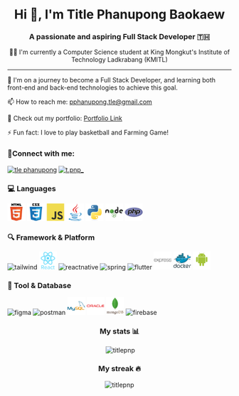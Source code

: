 <!--
**TitlePnp/TitlePnp** is a ✨ _special_ ✨ repository because its `README.md` (this file) appears on your GitHub profile.

Here are some ideas to get you started:

- 🔭 I’m currently working on ...
- 🌱 I’m currently learning ...
- 👯 I’m looking to collaborate on ...
- 🤔 I’m looking for help with ...
- 💬 Ask me about ...
- 📫 How to reach me: ...
- 😄 Pronouns: ...
- ⚡ Fun fact: ...
-->

<h1 align="center">Hi 👋, I'm Title Phanupong Baokaew</h1>
<h3 align="center">A passionate and aspiring Full Stack Developer 🇹🇭</h3>

<p align="center">👨‍💻 I'm currently a Computer Science student at King Mongkut's Institute of Technology Ladkrabang (KMITL)</p>

<hr>

<p align="left">🚀 I'm on a journey to become a Full Stack Developer, and learning both front-end and back-end technologies to achieve this goal.</p>

<p align="left">📫 How to reach me: <a href="mailto:pphanupong.tle@gmail.com">pphanupong.tle@gmail.com</a></p>

<p align="left">💼 Check out my portfolio: <a href="your_portfolio_link">Portfolio Link</a></p>

<p align="left">⚡ Fun fact: I love to play basketball and Farming Game!</p>

<h3 align="left">📱Connect with me:</h3>
<p align="left">
<a href="https://fb.com/tle phanupong" target="blank"><img align="center" src="https://raw.githubusercontent.com/rahuldkjain/github-profile-readme-generator/master/src/images/icons/Social/facebook.svg" alt="tle phanupong" height="30" width="40" /></a>
<a href="https://instagram.com/t.pnp_" target="blank"><img align="center" src="https://raw.githubusercontent.com/rahuldkjain/github-profile-readme-generator/master/src/images/icons/Social/instagram.svg" alt="t.pnp_" height="30" width="40" /></a>
</p>

<h3 align="left">💻 Languages </h3>

<p align="left">
  <img src="https://raw.githubusercontent.com/devicons/devicon/master/icons/html5/html5-original-wordmark.svg" alt="html5" width="40" height="40"/>
  <img src="https://raw.githubusercontent.com/devicons/devicon/master/icons/css3/css3-original-wordmark.svg" alt="css3" width="40" height="40"/>  
  <img src="https://raw.githubusercontent.com/devicons/devicon/master/icons/javascript/javascript-original.svg" alt="javascript" width="40" height="40"/>  
  <img src="https://raw.githubusercontent.com/devicons/devicon/master/icons/java/java-original.svg" alt="java" width="40" height="40"/>
  <img src="https://raw.githubusercontent.com/devicons/devicon/master/icons/python/python-original.svg" alt="python" width="40" height="40"/>
  <img src="https://raw.githubusercontent.com/devicons/devicon/master/icons/nodejs/nodejs-original-wordmark.svg" alt="nodejs" width="40" height="40"/>
  <img src="https://raw.githubusercontent.com/devicons/devicon/master/icons/php/php-original.svg" alt="php" width="40" height="40"/>
</p>

<h3 align="left">🔍 Framework & Platform</h3>

<p align="left">
  <img src="https://www.vectorlogo.zone/logos/tailwindcss/tailwindcss-icon.svg" alt="tailwind" width="40" height="40"/>
  <img src="https://raw.githubusercontent.com/devicons/devicon/master/icons/react/react-original-wordmark.svg" alt="react" width="40" height="40"/>
  <img src="https://reactnative.dev/img/header_logo.svg" alt="reactnative" width="40" height="40"/>
  <img src="https://www.vectorlogo.zone/logos/springio/springio-icon.svg" alt="spring" width="40" height="40"/>
  <img src="https://www.vectorlogo.zone/logos/flutterio/flutterio-icon.svg" alt="flutter" width="40" height="40"/>
  <img src="https://raw.githubusercontent.com/devicons/devicon/master/icons/express/express-original-wordmark.svg" alt="express" width="40" height="40"/>
  <img src="https://raw.githubusercontent.com/devicons/devicon/master/icons/docker/docker-original-wordmark.svg" alt="docker" width="40" height="40"/>
  <img src="https://raw.githubusercontent.com/devicons/devicon/master/icons/android/android-original-wordmark.svg" alt="android" width="40" height="40"/>
</p>

<h3 align="left">🔨 Tool & Database </h3>

<p align="left">
  <img src="https://www.vectorlogo.zone/logos/figma/figma-icon.svg" alt="figma" width="40" height="40"/>
  <img src="https://www.vectorlogo.zone/logos/getpostman/getpostman-icon.svg" alt="postman" width="40" height="40"/>
  <img src="https://raw.githubusercontent.com/devicons/devicon/master/icons/mysql/mysql-original-wordmark.svg" alt="mysql" width="40" height="40"/>
  <img src="https://raw.githubusercontent.com/devicons/devicon/master/icons/oracle/oracle-original.svg" alt="oracle" width="40" height="40"/>
  <img src="https://raw.githubusercontent.com/devicons/devicon/master/icons/mongodb/mongodb-original-wordmark.svg" alt="mongodb" width="40" height="40"/>
  <img src="https://www.vectorlogo.zone/logos/firebase/firebase-icon.svg" alt="firebase" width="40" height="40"/>
</p>

<h3 align="center">My stats 📊</h3>
<p align="center">&nbsp;<img align="center" src="https://github-readme-stats.vercel.app/api?username=titlepnp&show_icons=true&locale=en" alt="titlepnp" /></p>

<h3 align="center">My streak 🔥</h3>
<p align="center"><img align="center" src="https://github-readme-streak-stats.herokuapp.com/?user=titlepnp&" alt="titlepnp" /></p>

